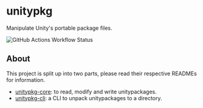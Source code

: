 # unitypkg

Manipulate Unity's portable package files.

![GitHub Actions Workflow Status](https://img.shields.io/github/actions/workflow/status/bddvlpr/unitypkg/rust-ci.yml)

## About

This project is split up into two parts, please read their respective READMEs for information.

- [unitypkg-core](./unitypkg-core): to read, modify and write unitypackages.
- [unitypkg-cli](./unitypkg-cli): a CLI to unpack unitypackages to a directory.
